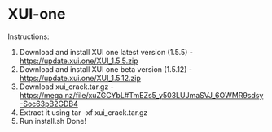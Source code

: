 # XUI-one

Instructions:
1. Download and install XUI one latest version (1.5.5) - https://update.xui.one/XUI_1.5.5.zip
1. Download and install XUI one beta version (1.5.12) - https://update.xui.one/XUI_1.5.12.zip
2. Download xui_crack.tar.gz - https://mega.nz/file/xuZGCYbL#TmEZs5_y503LUJmaSVJ_6OWMR9sdsy-Soc63pB2GDB4
3. Extract it using tar -xf xui_crack.tar.gz
4. Run install.sh
Done!
